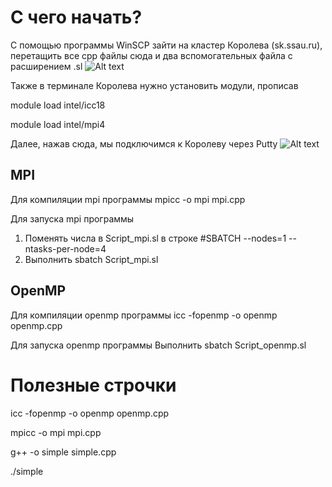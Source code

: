# С чего начать?

С помощью программы WinSCP зайти на кластер Королева (sk.ssau.ru), перетащить все cpp файлы сюда и два вспомогательных файла с расширением .sl
![Alt text](image.png)

Также в терминале Королева нужно установить модули, прописав

module load intel/icc18

module load intel/mpi4

Далее, нажав сюда, мы подключимся к Королеву через Putty
![Alt text](image-1.png)

## MPI

Для компиляции mpi программы
mpicc -o mpi mpi.cpp

Для запуска mpi программы

1. Поменять числа в Script_mpi.sl в строке #SBATCH --nodes=1 --ntasks-per-node=4
2. Выполнить sbatch Script_mpi.sl

## OpenMP

Для компиляции openmp программы
icc -fopenmp -o openmp openmp.cpp

Для запуска openmp программы
Выполнить sbatch Script_openmp.sl

# Полезные строчки

icc -fopenmp -o openmp openmp.cpp

mpicc -o mpi mpi.cpp

g++ -o simple simple.cpp

./simple
